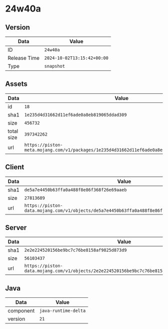 # 24w40a

## Version

|**Data**        | **Value**                 |
|----------------|-------------------------|
| ID   | ```24w40a```   |
| Release Time   | ```2024-10-02T13:15:42+00:00```   |
| Type   | ```snapshot```   |

## Assets

|**Data**        | **Value**                 |
|----------------|-------------------------|
| id   | ```18```   |
| sha1   | ```1e235d4d31662d11ef6ade0a8eb819065ddad309```   |
| size   | ```456732```   |
| total size  | ```397342262```  |
| url       | ```https://piston-meta.mojang.com/v1/packages/1e235d4d31662d11ef6ade0a8eb819065ddad309/18.json``` |

## Client

|**Data**        | **Value**                 |
|----------------|-------------------------|
| sha1   | ```de5a7e4450b63ffa0a488f8e86f368f26e69aaeb```   |
| size   | ```27813689```   |
| url       | ```https://piston-data.mojang.com/v1/objects/de5a7e4450b63ffa0a488f8e86f368f26e69aaeb/client.jar``` |

## Server

|**Data**        | **Value**                 |
|----------------|-------------------------|
| sha1   | ```2e2e224520156be9bc7c76be8158af9825d873d9```   |
| size   | ```56103437```   |
| url       | ```https://piston-data.mojang.com/v1/objects/2e2e224520156be9bc7c76be8158af9825d873d9/server.jar``` |

## Java

|**Data**        | **Value**                 |
|----------------|-------------------------|
| component   | ```java-runtime-delta```   |
| version   | ```21```   |